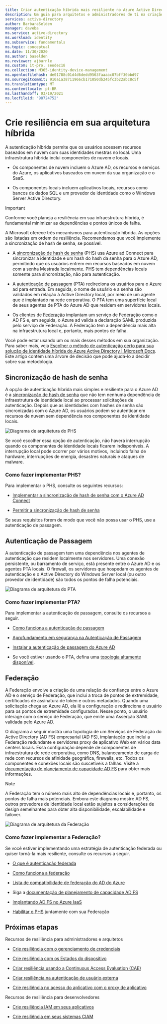 ```yaml
---
title: Criar autenticação híbrida mais resiliente no Azure Active Directory
description: Um guia para arquitetos e administradores de ti na criação de uma infraestrutura híbrida resiliente.
services: active-directory
author: BarbaraSelden
manager: daveba
ms.service: active-directory
ms.workload: identity
ms.subservice: fundamentals
ms.topic: conceptual
ms.date: 11/30/2020
ms.author: baselden
ms.reviewer: ajburnle
ms.custom: it-pro, seodec18
ms.collection: M365-identity-device-management
ms.openlocfilehash: de01788c01d4d6dedd9563faaaac07bff30bbd97
ms.sourcegitcommit: 910a1a38711966cb171050db245fc3b22abc8c5f
ms.translationtype: MT
ms.contentlocale: pt-BR
ms.lasthandoff: 03/19/2021
ms.locfileid: "98724752"
---
```

# <a name="build-resilience-in-your-hybrid-architecture"></a>Crie resiliência em sua arquitetura híbrida

A autenticação híbrida permite que os usuários acessem recursos baseados em nuvem com suas identidades mestras no local. Uma infraestrutura híbrida inclui componentes de nuvem e locais.

* Os componentes de nuvem incluem o Azure AD, os recursos e serviços do Azure, os aplicativos baseados em nuvem da sua organização e o SaaS.

* Os componentes locais incluem aplicativos locais, recursos como bancos de dados SQL e um provedor de identidade como o Windows Server Active Directory. 

> [!IMPORTANT]
> Conforme você planeja a resiliência em sua infraestrutura híbrida, é fundamental minimizar as dependências e pontos únicos de falha. 

A Microsoft oferece três mecanismos para autenticação híbrida. As opções são listadas em ordem de resiliência. Recomendamos que você implemente a sincronização de hash de senha, se possível.

* A [sincronização de hash de senha](../hybrid/whatis-phs.md) (PHS) usa Azure ad Connect para sincronizar a identidade e um hash do hash da senha para o Azure AD, permitindo que os usuários entrem em recursos baseados em nuvem com a senha Mestrada localmente. PHS tem dependências locais somente para sincronização, não para autenticação.

* A [autenticação de passagem](../hybrid/how-to-connect-pta.md) (PTA) redireciona os usuários para o Azure ad para entrada. Em seguida, o nome de usuário e a senha são validados em relação à Active Directory local, por meio de um agente que é implantado na rede corporativa. O PTA tem uma superfície local de seus agentes de PTA do Azure AD que residem em servidores locais.

* Os clientes de [Federação](../hybrid/whatis-fed.md) implantam um serviço de Federação como o AD FS e, em seguida, o Azure ad valida a declaração SAML produzida pelo serviço de Federação. A Federação tem a dependência mais alta na infraestrutura local e, portanto, mais pontos de falha. 

   
Você pode estar usando um ou mais desses métodos em sua organização. Para saber mais, veja [Escolher o método de autenticação certo para sua solução de identidade híbrida do Azure Active Directory | Microsoft Docs](../hybrid/choose-ad-authn.md). Este artigo contém uma árvore de decisão que pode ajudá-lo a decidir sobre sua metodologia.

## <a name="password-hash-synchronization"></a>Sincronização de hash de senha

A opção de autenticação híbrida mais simples e resiliente para o Azure AD é a [sincronização de hash de senha](../hybrid/whatis-phs.md) que não tem nenhuma dependência de infraestrutura de identidade local ao processar solicitações de autenticação. Depois que as identidades com hashes de senha são sincronizadas com o Azure AD, os usuários podem se autenticar em recursos de nuvem sem dependência nos componentes de identidade locais. 

![Diagrama de arquitetura do PHS](./media/resilience-in-hybrid/admin-resilience-password-hash-sync.png)

Se você escolher essa opção de autenticação, não haverá interrupção quando os componentes de identidade locais ficarem indisponíveis. A interrupção local pode ocorrer por vários motivos, incluindo falha de hardware, interrupções de energia, desastres naturais e ataques de malware. 

### <a name="how-do-i-implement-phs"></a>Como fazer implementar PHS?

Para implementar o PHS, consulte os seguintes recursos:

* [Implementar a sincronização de hash de senha com o Azure AD Connect](../hybrid/how-to-connect-password-hash-synchronization.md)

* [Permitir a sincronização de hash de senha](../hybrid/how-to-connect-password-hash-synchronization.md)

Se seus requisitos forem de modo que você não possa usar o PHS, use a autenticação de passagem.

## <a name="pass-through-authentication"></a>Autenticação de Passagem

A autenticação de passagem tem uma dependência nos agentes de autenticação que residem localmente nos servidores. Uma conexão persistente, ou barramento de serviço, está presente entre o Azure AD e os agentes PTA locais. O firewall, os servidores que hospedam os agentes de autenticação e o Active Directory do Windows Server local (ou outro provedor de identidade) são todos os pontos de falha potenciais. 

![Diagrama de arquitetura do PTA](./media/resilience-in-hybrid/admin-resilience-pass-through-authentication.png)

### <a name="how-do-i-implement-pta"></a>Como fazer implementar PTA?

Para implementar a autenticação de passagem, consulte os recursos a seguir.

* [Como funciona a autenticação de passagem](../hybrid/how-to-connect-pta-how-it-works.md)

* [Aprofundamento em segurança na Autenticação de Passagem](../hybrid/how-to-connect-pta-security-deep-dive.md)

* [Instalar a autenticação de passagem do Azure AD](../hybrid/how-to-connect-pta-quick-start.md)

* Se você estiver usando o PTA, defina uma [topologia altamente disponível](../hybrid/how-to-connect-pta-quick-start.md).

 ## <a name="federation"></a>Federação

A Federação envolve a criação de uma relação de confiança entre o Azure AD e o serviço de Federação, que inclui a troca de pontos de extremidade, certificados de assinatura de token e outros metadados. Quando uma solicitação chega ao Azure AD, ela lê a configuração e redireciona o usuário para os pontos de extremidade configurados. Nesse ponto, o usuário interage com o serviço de Federação, que emite uma Asserção SAML validada pelo Azure AD. 

O diagrama a seguir mostra uma topologia de um Serviços de Federação do Active Directory (AD FS) empresarial (AD FS), implantação que inclui a Federação redundante e servidores proxy de aplicativo Web em vários data centers locais. Essa configuração depende de componentes de infraestrutura de rede corporativa, como DNS, balanceamento de carga de rede com recursos de afinidade geográfica, firewalls, etc. Todos os componentes e conexões locais são suscetíveis a falhas. Visite a [documentação de planejamento de capacidade AD FS](/windows-server/identity/ad-fs/design/planning-for-ad-fs-server-capacity) para obter mais informações.

> [!NOTE]
>  A Federação tem o número mais alto de dependências locais e, portanto, os pontos de falha mais potenciais. Embora este diagrama mostre AD FS, outros provedores de identidade local estão sujeitos a considerações de design semelhantes para obter alta disponibilidade, escalabilidade e failover.

![Diagrama de arquitetura da Federação](./media/resilience-in-hybrid/admin-resilience-federation.png)

 ### <a name="how-do-i-implement-federation"></a>Como fazer implementar a Federação?

Se você estiver implementando uma estratégia de autenticação federada ou quiser torná-la mais resiliente, consulte os recursos a seguir.

* [O que é autenticação federada](../hybrid/whatis-fed.md)

* [Como funciona a federação](../hybrid/how-to-connect-fed-whatis.md)

* [Lista de compatibilidade de federação do AD do Azure](../hybrid/how-to-connect-fed-compatibility.md)

* Siga a [documentação de planejamento de capacidade AD FS](/windows-server/identity/ad-fs/design/planning-for-ad-fs-server-capacity)

* [Implantando AD FS no Azure IaaS](/windows-server/identity/ad-fs/deployment/how-to-connect-fed-azure-adfs)

* [Habilitar o PHS](../hybrid/tutorial-phs-backup.md) juntamente com sua Federação

## <a name="next-steps"></a>Próximas etapas
Recursos de resiliência para administradores e arquitetos
 
* [Crie resiliência com o gerenciamento de credenciais](resilience-in-credentials.md)

* [Crie resiliência com os Estados do dispositivo](resilience-with-device-states.md)

* [Criar resiliência usando a Continuous Access Evaluation (CAE)](resilience-with-continuous-access-evaluation.md)

* [Criar resiliência na autenticação de usuário externa](resilience-b2b-authentication.md)

* [Crie resiliência no acesso do aplicativo com o proxy de aplicativo](resilience-on-premises-access.md)

Recursos de resiliência para desenvolvedores

* [Crie resiliência IAM em seus aplicativos](resilience-app-development-overview.md)

* [Crie resiliência em seus sistemas CIAM](resilience-b2c.md)
